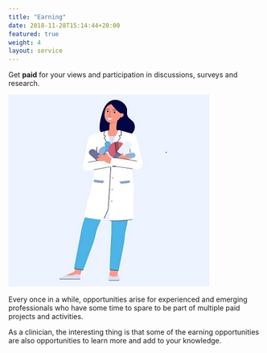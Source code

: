 ```yaml
---
title: "Earning"
date: 2018-11-28T15:14:44+20:00  
featured: true
weight: 4
layout: service
---
```


Get **paid** for your views and participation in discussions, surveys and research.

![Clinician](/images/illustrations/clinician.jpg)

Every once in a while, opportunities arise for experienced and emerging professionals who have some time to spare to be part of multiple paid projects and activities.

As a clinician, the interesting thing is that some of the earning opportunities are also opportunities to learn more and add to your knowledge. 


